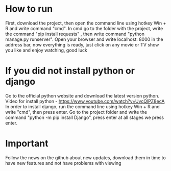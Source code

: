 # How to run
First, download the project, then open the command line using hotkey Win + R and write command "cmd". 
In cmd go to the folder with the project, write the command "pip install requests" , then write command "python manage.py runserver".
Open your browser and write localhost: 8000 in the address bar, now everything is ready, just click on any movie or TV show you like and enjoy watching, good luck
# If you did not install python or django
Go to the official python website and download the latest version python. 
Video for install python - https://www.youtube.com/watch?v=UvcQlPZ8ecA
In order to install django, run the command line using hotkey Win + R and write "cmd", then press enter. 
Go to the project folder and write the command "python -m pip install Django", press enter at all stages we press enter.
# Important 
Follow the news on the github about new updates, download them in time to have new features and not have problems with viewing

